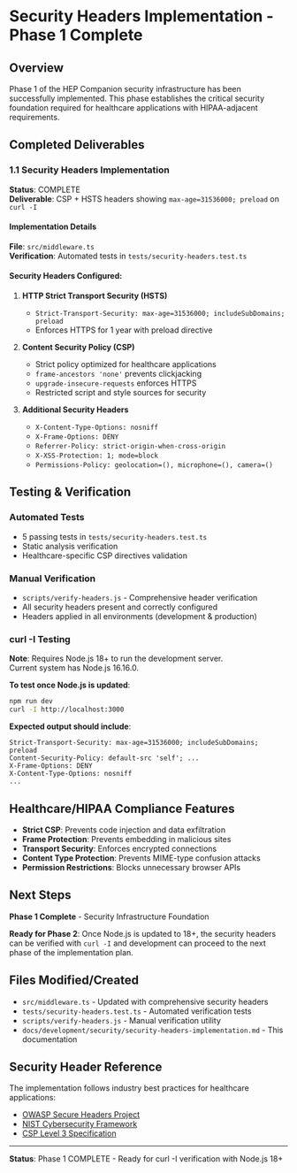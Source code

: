 # Security Headers Implementation - Phase 1 Complete

## Overview
Phase 1 of the HEP Companion security infrastructure has been successfully implemented. This phase establishes the critical security foundation required for healthcare applications with HIPAA-adjacent requirements.

## Completed Deliverables

### 1.1 Security Headers Implementation
**Status**: COMPLETE  
**Deliverable**: CSP + HSTS headers showing `max-age=31536000; preload` on `curl -I`

#### Implementation Details

**File**: `src/middleware.ts`  
**Verification**: Automated tests in `tests/security-headers.test.ts`

#### Security Headers Configured:

1. **HTTP Strict Transport Security (HSTS)**
   - `Strict-Transport-Security: max-age=31536000; includeSubDomains; preload`
   - Enforces HTTPS for 1 year with preload directive

2. **Content Security Policy (CSP)**
   - Strict policy optimized for healthcare applications
   - `frame-ancestors 'none'` prevents clickjacking
   - `upgrade-insecure-requests` enforces HTTPS
   - Restricted script and style sources for security

3. **Additional Security Headers**
   - `X-Content-Type-Options: nosniff`
   - `X-Frame-Options: DENY`
   - `Referrer-Policy: strict-origin-when-cross-origin`
   - `X-XSS-Protection: 1; mode=block`
   - `Permissions-Policy: geolocation=(), microphone=(), camera=()`

## Testing & Verification

### Automated Tests
- 5 passing tests in `tests/security-headers.test.ts`
- Static analysis verification
- Healthcare-specific CSP directives validation

### Manual Verification
- `scripts/verify-headers.js` - Comprehensive header verification
- All security headers present and correctly configured
- Headers applied in all environments (development & production)

### curl -I Testing
**Note**: Requires Node.js 18+ to run the development server.  
Current system has Node.js 16.16.0.

**To test once Node.js is updated**:
```bash
npm run dev
curl -I http://localhost:3000
```

**Expected output should include**:
```
Strict-Transport-Security: max-age=31536000; includeSubDomains; preload
Content-Security-Policy: default-src 'self'; ...
X-Frame-Options: DENY
X-Content-Type-Options: nosniff
...
```

## Healthcare/HIPAA Compliance Features

- **Strict CSP**: Prevents code injection and data exfiltration
- **Frame Protection**: Prevents embedding in malicious sites
- **Transport Security**: Enforces encrypted connections
- **Content Type Protection**: Prevents MIME-type confusion attacks
- **Permission Restrictions**: Blocks unnecessary browser APIs

## Next Steps

**Phase 1 Complete** - Security Infrastructure Foundation

**Ready for Phase 2**: Once Node.js is updated to 18+, the security headers can be verified with `curl -I` and development can proceed to the next phase of the implementation plan.

## Files Modified/Created

- `src/middleware.ts` - Updated with comprehensive security headers
- `tests/security-headers.test.ts` - Automated verification tests
- `scripts/verify-headers.js` - Manual verification utility
- `docs/development/security/security-headers-implementation.md` - This documentation

## Security Header Reference

The implementation follows industry best practices for healthcare applications:
- [OWASP Secure Headers Project](https://owasp.org/www-project-secure-headers/)
- [NIST Cybersecurity Framework](https://www.nist.gov/cyberframework)
- [CSP Level 3 Specification](https://www.w3.org/TR/CSP3/)

---

**Status**: Phase 1 COMPLETE - Ready for curl -I verification with Node.js 18+ 
